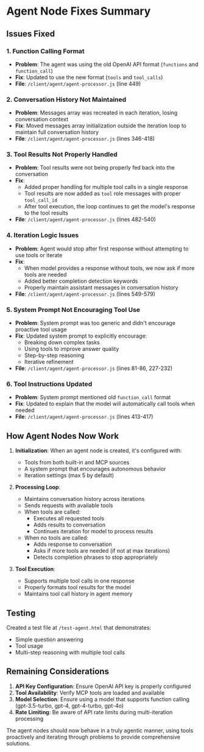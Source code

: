 # Agent Node Fixes Summary

## Issues Fixed

### 1. **Function Calling Format**
- **Problem**: The agent was using the old OpenAI API format (`functions` and `function_call`)
- **Fix**: Updated to use the new format (`tools` and `tool_calls`)
- **File**: `/client/agent/agent-processor.js` (line 449)

### 2. **Conversation History Not Maintained**
- **Problem**: Messages array was recreated in each iteration, losing conversation context
- **Fix**: Moved messages array initialization outside the iteration loop to maintain full conversation history
- **File**: `/client/agent/agent-processor.js` (lines 346-418)

### 3. **Tool Results Not Properly Handled**
- **Problem**: Tool results were not being properly fed back into the conversation
- **Fix**: 
  - Added proper handling for multiple tool calls in a single response
  - Tool results are now added as `tool` role messages with proper `tool_call_id`
  - After tool execution, the loop continues to get the model's response to the tool results
- **File**: `/client/agent/agent-processor.js` (lines 482-540)

### 4. **Iteration Logic Issues**
- **Problem**: Agent would stop after first response without attempting to use tools or iterate
- **Fix**: 
  - When model provides a response without tools, we now ask if more tools are needed
  - Added better completion detection keywords
  - Properly maintain assistant messages in conversation history
- **File**: `/client/agent/agent-processor.js` (lines 549-579)

### 5. **System Prompt Not Encouraging Tool Use**
- **Problem**: System prompt was too generic and didn't encourage proactive tool usage
- **Fix**: Updated system prompt to explicitly encourage:
  - Breaking down complex tasks
  - Using tools to improve answer quality
  - Step-by-step reasoning
  - Iterative refinement
- **File**: `/client/agent/agent-processor.js` (lines 81-86, 227-232)

### 6. **Tool Instructions Updated**
- **Problem**: System prompt mentioned old `function_call` format
- **Fix**: Updated to explain that the model will automatically call tools when needed
- **File**: `/client/agent/agent-processor.js` (lines 413-417)

## How Agent Nodes Now Work

1. **Initialization**: When an agent node is created, it's configured with:
   - Tools from both built-in and MCP sources
   - A system prompt that encourages autonomous behavior
   - Iteration settings (max 5 by default)

2. **Processing Loop**:
   - Maintains conversation history across iterations
   - Sends requests with available tools
   - When tools are called:
     - Executes all requested tools
     - Adds results to conversation
     - Continues iteration for model to process results
   - When no tools are called:
     - Adds response to conversation
     - Asks if more tools are needed (if not at max iterations)
     - Detects completion phrases to stop appropriately

3. **Tool Execution**:
   - Supports multiple tool calls in one response
   - Properly formats tool results for the model
   - Maintains tool call history in agent memory

## Testing

Created a test file at `/test-agent.html` that demonstrates:
- Simple question answering
- Tool usage
- Multi-step reasoning with multiple tool calls

## Remaining Considerations

1. **API Key Configuration**: Ensure OpenAI API key is properly configured
2. **Tool Availability**: Verify MCP tools are loaded and available
3. **Model Selection**: Ensure using a model that supports function calling (gpt-3.5-turbo, gpt-4, gpt-4-turbo, gpt-4o)
4. **Rate Limiting**: Be aware of API rate limits during multi-iteration processing

The agent nodes should now behave in a truly agentic manner, using tools proactively and iterating through problems to provide comprehensive solutions.